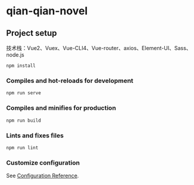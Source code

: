 # qian-qian-novel

## Project setup
技术栈：Vue2、Vuex、Vue-CLI4、Vue-router、axios、Element-UI、Sass、node.js

```
npm install
```

### Compiles and hot-reloads for development
```
npm run serve
```

### Compiles and minifies for production
```
npm run build
```

### Lints and fixes files
```
npm run lint
```

### Customize configuration
See [Configuration Reference](https://cli.vuejs.org/config/).
